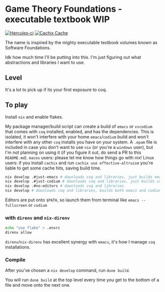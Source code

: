 # Game Theory Foundations - executable textbook WIP
[![Hercules-ci][Herc badge]][Herc link]
[![Cachix Cache][Cachix badge]][Cachix link]

[Herc badge]: https://img.shields.io/badge/Herc-CI-yellowgreen?style=plastic&logo=nixos
[Herc link]: https://hercules-ci.com/github/quinn-dougherty/gtf
[Cachix badge]: https://img.shields.io/badge/Cachix-effective--altruism-blueviolet?style=plastic&logo=nixos
[Cachix link]: https://effective-altruism.cachix.org

The name is inspired by the mighty executable textbook volumes known as Software Foundations. 

Idk how much time I'll be putting into this. I'm just figuring out what abstractions and libraries I want to use. 

## Level

It's a lot to pick up if its your first exposure to coq. 

## To play

Install `nix` and enable flakes. 

My package manager/build script can create a build of `emacs` or `vscodium` that comes with `coq` installed, enabled, and has the dependencies. This is isolated, it won't interfere with your home `emacs`/`codium` build and won't interfere with any other `coq` installs you have on your system. A `.opam` file is included in case you don't want to use `nix` (or you're a `windows` user), but I'm not planning on using it (if you figure it out, do send a PR to this `README.md`). `macos` users: please let me know how things go with nix! Linux users: if you install `cachix` and run `cachix use effective-altruism` you're liable to get some cache hits, saving build time.

```sh
nix develop .#just-emacs # downloads coq and libraries, just builds emacs
nix develop .#just-codium # downloads coq and libraries, just builds codium
nix develop .#no-editors # downloads coq and libraries
nix develop # downloads coq and libraries, builds both emacs and codium. 
```

Editors are put onto `$PATH`, so launch them from terminal like `emacs --fullscreen` or `codium`

### with `direnv` and `nix-direnv` 

```sh
echo "use flake" > .envrc
direnv allow
```

`direnv`/`nix-direnv` has excellent synergy with `emacs`, it's how I manage `coq` installations. 

### Compile

After you've chosen a `nix develop` command, run `dune build`. 

You will run `dune build` at the top level every time you get to the bottom of a file and move onto the next one. 
